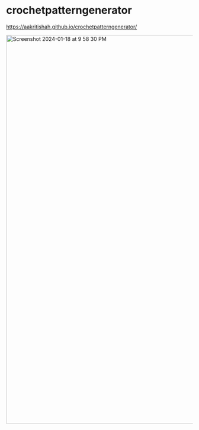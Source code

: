 # crochetpatterngenerator

https://aakritishah.github.io/crochetpatterngenerator/

<img width="1050" alt="Screenshot 2024-01-18 at 9 58 30 PM" src="https://github.com/aakritishah/crochetpatterngenerator/assets/78161415/c074619a-89d5-4d34-9c55-148e5406e37f">
